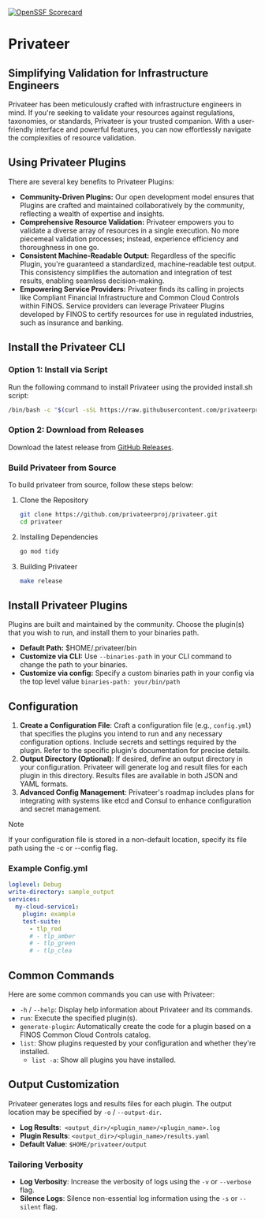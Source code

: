 [![OpenSSF Scorecard](https://api.securityscorecards.dev/projects/github.com/privateerproj/privateer/badge)](https://securityscorecards.dev/viewer/?uri=github.com/privateerproj/privateer)

# Privateer

## Simplifying Validation for Infrastructure Engineers

Privateer has been meticulously crafted with infrastructure engineers in mind. If you're seeking to validate your resources against regulations, taxonomies, or standards, Privateer is your trusted companion. With a user-friendly interface and powerful features, you can now effortlessly navigate the complexities of resource validation.

## Using Privateer Plugins

There are several key benefits to Privateer Plugins:

- **Community-Driven Plugins:** Our open development model ensures that Plugins are crafted and maintained collaboratively by the community, reflecting a wealth of expertise and insights.
- **Comprehensive Resource Validation:** Privateer empowers you to validate a diverse array of resources in a single execution. No more piecemeal validation processes; instead, experience efficiency and thoroughness in one go.
- **Consistent Machine-Readable Output:** Regardless of the specific Plugin, you're guaranteed a standardized, machine-readable test output. This consistency simplifies the automation and integration of test results, enabling seamless decision-making.
- **Empowering Service Providers:** Privateer finds its calling in projects like Compliant Financial Infrastructure and Common Cloud Controls within FINOS. Service providers can leverage Privateer Plugins developed by FINOS to certify resources for use in regulated industries, such as insurance and banking.

## Install the Privateer CLI

### Option 1: Install via Script

Run the following command to install Privateer using the provided install.sh script:

```sh
/bin/bash -c "$(curl -sSL https://raw.githubusercontent.com/privateerproj/privateer/03ced90caae9f3c9203eb7f82f2c46ccf2ff15fc/install.sh)"
```

### Option 2: Download from Releases

Download the latest release from [GitHub Releases](https://github.com/privateerproj/privateer/releases).

### Build Privateer from Source

To build privateer from source, follow these steps below: 

1. Clone the Repository

    ```sh
    git clone https://github.com/privateerproj/privateer.git
    cd privateer
    ```

2. Installing Dependencies

    ```sh
    go mod tidy
    ```

3. Building Privateer

    ```sh
    make release
    ```

## Install Privateer Plugins

Plugins are built and maintained by the community. Choose the plugin(s) that you wish to run, and install them to your binaries path.

- **Default Path:** $HOME/.privateer/bin
- **Customize via CLI:** Use `--binaries-path` in your CLI command to change the path to your binaries.
- **Customize via config:** Specify a custom binaries path in your config via the top level value `binaries-path: your/bin/path`

## Configuration

1. **Create a Configuration File**: Craft a configuration file (e.g., `config.yml`) that specifies the plugins you intend to run and any necessary configuration options. Include secrets and settings required by the plugin. Refer to the specific plugin's documentation for precise details.
1. **Output Directory (Optional)**: If desired, define an output directory in your configuration. Privateer will generate log and result files for each plugin in this directory. Results files are available in both JSON and YAML formats.
1. **Advanced Config Management**: Privateer's roadmap includes plans for integrating with systems like etcd and Consul to enhance configuration and secret management.

> [!NOTE] 
> If your configuration file is stored in a non-default location, specify its file path using the -c or --config flag.

### Example Config.yml

```yaml
loglevel: Debug
write-directory: sample_output
services:
  my-cloud-service1:
    plugin: example
    test-suite:
      - tlp_red
      # - tlp_amber
      # - tlp_green
      # - tlp_clea
```

## Common Commands

Here are some common commands you can use with Privateer:

- `-h` / `--help`: Display help information about Privateer and its commands.
- `run`: Execute the specified plugin(s).
- `generate-plugin`: Automatically create the code for a plugin based on a FINOS Common Cloud Controls catalog.
- `list`: Show plugins requested by your configuration and whether they're installed.
  - `list -a`: Show all plugins you have installed.

## Output Customization

Privateer generates logs and results files for each plugin. The output location may be specified by `-o` / `--output-dir`.

- **Log Results**:` <output_dir>/<plugin_name>/<plugin_name>.log`
- **Plugin Results**: `<output_dir>/<plugin_name>/results.yaml`
- **Default Value**: `$HOME/privateer/output`

### Tailoring Verbosity

- **Log Verbosity**: Increase the verbosity of logs using the `-v` or `--verbose` flag.
- **Silence Logs**: Silence non-essential log information using the `-s` or `--silent` flag.
